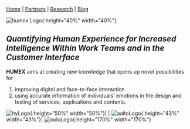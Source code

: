 [Home](README.MD)  |  [Partners](partners.md)  |  [Research](research.md)  |  [Blog](blog.md)

![humex Logo](/images/Logo_Humex.png){:height="40%" width="40%"}

## *Quantifying Human Experience for Increased Intelligence Within Work Teams and in the Customer Interface*

**HUMEX** aims at creating new knowledge that opens up novel possibilities for

1. improving digital and face-to-face interaction
2. using accurate information of individuals’ emotions in the design and testing of services, applications and contents.

![hyLogo](images/University_of_Helsinki.logo.png){:height="50%" width="50%"}| | ![aaltoLogo](images/Aalto_University_logo.png){:height="43%" width="43%"}| ![ouluLogo](images/Oulu_logo.png){:height="170%" width="170%"}  
